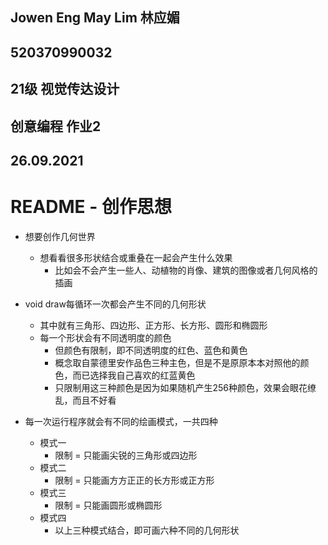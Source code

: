 ## Jowen Eng May Lim 林应媚
## 520370990032
## 21级 视觉传达设计
## 创意编程 作业2
## 26.09.2021
# README - 创作思想
* 想要创作几何世界
    * 想看看很多形状结合或重叠在一起会产生什么效果
        * 比如会不会产生一些人、动植物的肖像、建筑的图像或者几何风格的插画

* void draw每循环一次都会产生不同的几何形状
    * 其中就有三角形、四边形、正方形、长方形、圆形和椭圆形
    * 每一个形状会有不同透明度的颜色
        * 但颜色有限制，即不同透明度的红色、蓝色和黄色
        * 概念取自蒙德里安作品色三种主色，但是不是原原本本对照他的颜色，而已选择我自己喜欢的红蓝黄色
        * 只限制用这三种颜色是因为如果随机产生256种颜色，效果会眼花缭乱，而且不好看

* 每一次运行程序就会有不同的绘画模式，一共四种
    * 模式一
        * 限制 = 只能画尖锐的三角形或四边形
    * 模式二
        * 限制 = 只能画方方正正的长方形或正方形
    * 模式三
        * 限制 = 只能画圆形或椭圆形
    * 模式四
        * 以上三种模式结合，即可画六种不同的几何形状